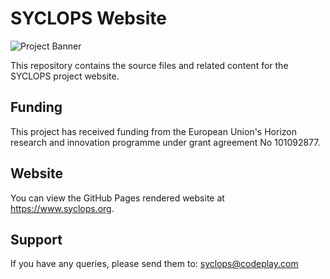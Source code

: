 # SYCLOPS Website

![Project Banner](https://www.syclops.org/static/images/updates/2023-01-01-launch-of-the-new-horizon-europe-project-syclops/syclops-banner.png)

This repository contains the source files and related content for the SYCLOPS project website. 

## Funding

This project has received funding from the European Union's Horizon research and innovation programme under grant agreement No 101092877.

## Website

You can view the GitHub Pages rendered website at <https://www.syclops.org>.

## Support

If you have any queries, please send them to: <syclops@codeplay.com>
